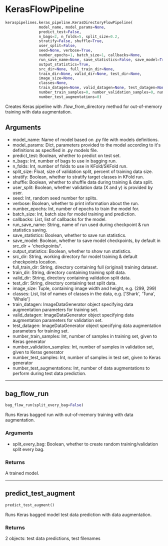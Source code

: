 # KerasFlowPipeline

```python
keraspipelines.keras_pipeline.KerasDirectoryFlowPipeline(
               model_name, model_params=None,
               predict_test=False,
               n_bags=2, n_folds=5, split_size=0.2,
               stratify=False, shuffle=True,
               user_split=False,
               seed=None, verbose=True,
               number_epochs=1, batch_size=1, callbacks=None,
               run_save_name=None, save_statistics=False, save_model=True,
               output_statistics=True,
               src_dir=None, full_train_dir=None,
               train_dir=None, valid_dir=None, test_dir=None,
               image_size=None,
               classes=None,
               train_datagen=None, valid_datagen=None, test_datagen=None,
               number_train_samples=0, number_validation_samples=0, number_test_samples=0,
               number_test_augmentations=0)
```

Creates Keras pipeline with .flow_from_directory method for out-of-memory training with data augmentation.

## Arguments

- model_name: Name of model based on .py file with models definitions.
- model_params: Dict, parameters provided to the model according to it's definitions as specified in .py models file.
- predict_test: Boolean, whether to predict on test set.
- n_bags: Int, number of bags to use in bagging run.
- n_folds: Int, number of folds to use in KFold/SKFold run.
- split_size: Float, size of validation split, percent of training data size.
- stratify: Boolean, whether to stratify target classes in KFold run.
- shuffle: Boolean, whether to shuffle data during training & data split.
- user_split: Boolean, whether validation data (X and y) is provided by user.
- seed: Int, random seed number for splits.
- verbose: Boolean, whether to print information about the run.
- number_epochs: Int, number of epochs to train the model for.
- batch_size: Int, batch size for model training and prediction.
- callbacks: List, list of callbacks for the model.
- run_save_name: String, name of run used during checkpoint & run statistics saving.
- save_statistics: Boolean, whether to save run statistics.
- save_model: Boolean, whether to save model checkpoints, by default in src_dir + 'checkpoints/'.
- output_statistics: Boolean, whether to show run statistics.
- src_dir: String, working directory for model training & default checkpoints location.
- full_train_dir: String, directory containing full (original) training dataset.
- train_dir: String, directory containing training split data.
- valid_dir: String, directory containing validation split data.
- test_dir: String, directory containing test split data.
- image_size: Tuple, containing image width and height, e.g. (299, 299)
- classes: List, list of names of classes in the data, e.g. ['Shark', 'Tuna', 'Whale']
- train_datagen: ImageDataGenerator object specifying data augmentation parameters for training set.
- valid_datagen: ImageDataGenerator object specifying data augmentation parameters for validation set.
- test_datagen: ImageDataGenerator object specifying data augmentation parameters for training set.
- number_train_samples: Int, number of samples in training set, given to Keras generator
- number_validation_samples: Int, number of samples in validation set, given to Keras generator
- number_test_samples: Int, number of samples in test set, given to Keras generator
- number_test_augmentations: Int, number of data augmentations to perform during test data prediction.

--------------------------------------------------------------------------------

## bag_flow_run

```python
bag_flow_run(split_every_bag=False)
```

Runs Keras bagged run with out-of-memory training with data augmentation.

### Arguments

- split_every_bag: Boolean, whether to create random training/validation split every bag.

### Returns

A trained model.

--------------------------------------------------------------------------------

## predict_test_augment

```python
predict_test_augment()
```

Runs Keras bagged model test data prediction with data augmentation.

### Returns

2 objects: test data predictions, test filenames
